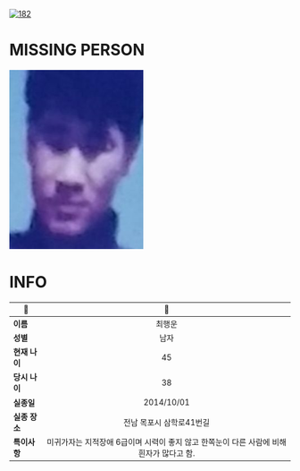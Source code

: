 [![182](https://img.shields.io/badge/%EC%8B%A4%EC%A2%85%EC%8B%A0%EA%B3%A0%EB%8A%94%20%EA%B5%AD%EB%B2%88%EC%97%86%EC%9D%B4-182-blue)](http://safe182.go.kr/index.do)

# MISSING PERSON

<img src="./missing_person.jpg">

# INFO

|🔑|💎|
|--|:--:|
|**이름**|최행운|
|**성별**|남자|
|**현재 나이**|45|
|**당시 나이**|38|
|**실종일**|2014/10/01|
|**실종 장소**|전남 목포시 삼학로41번길 |
|**특이사항**|미귀가자는 지적장애 6급이며 시력이 좋지 않고 한쪽눈이 다른 사람에 비해 흰자가 많다고 함.|
